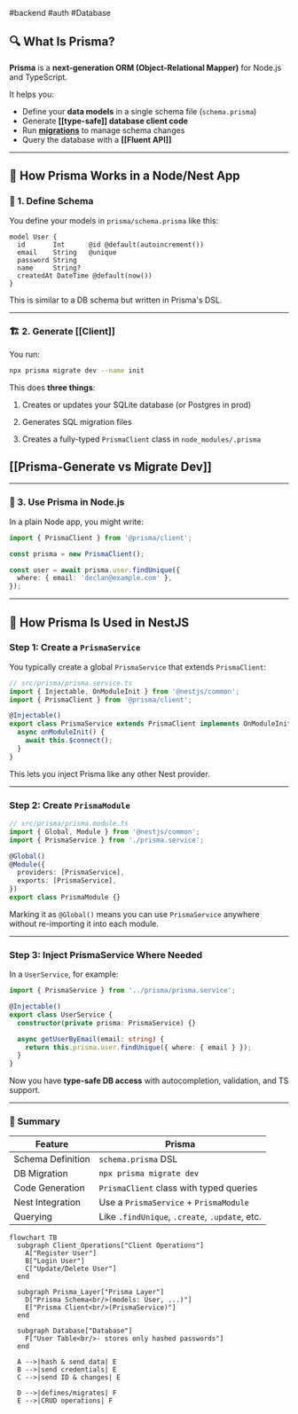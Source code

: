 #backend #auth #Database
## 🔍 What Is Prisma?

**Prisma** is a **next-generation ORM (Object-Relational Mapper)** for Node.js and TypeScript.

It helps you:
- Define your **data models** in a single schema file (`schema.prisma`)
- Generate **[[type-safe]] database client code**
- Run [**migrations**](migration) to manage schema changes
- Query the database with a **[[Fluent API]]**

---
## 🔗 How Prisma Works in a Node/Nest App

### 📁 1. Define Schema

You define your models in `prisma/schema.prisma` like this:
``` prisma
model User {
  id       Int      @id @default(autoincrement())
  email    String   @unique
  password String
  name     String?
  createdAt DateTime @default(now())
}
```
This is similar to a DB schema but written in Prisma's DSL.

---
### 🏗️ 2. Generate [[Client]]

You run:
``` bash
npx prisma migrate dev --name init
```
This does **three things**:

1. Creates or updates your SQLite database (or Postgres in prod)
    
2. Generates SQL migration files
    
3. Creates a fully-typed `PrismaClient` class in `node_modules/.prisma`

## [[Prisma-Generate vs Migrate Dev]]

---
### 🔧 3. Use Prisma in Node.js

In a plain Node app, you might write:
``` ts
import { PrismaClient } from '@prisma/client';

const prisma = new PrismaClient();

const user = await prisma.user.findUnique({
  where: { email: 'declan@example.com' },
});
```
---
## 🧱 How Prisma Is Used in **NestJS**

### Step 1: Create a `PrismaService`

You typically create a global `PrismaService` that extends `PrismaClient`:
``` ts
// src/prisma/prisma.service.ts
import { Injectable, OnModuleInit } from '@nestjs/common';
import { PrismaClient } from '@prisma/client';

@Injectable()
export class PrismaService extends PrismaClient implements OnModuleInit {
  async onModuleInit() {
    await this.$connect();
  }
}
```
This lets you inject Prisma like any other Nest provider.

---
### Step 2: Create `PrismaModule`
``` ts
// src/prisma/prisma.module.ts
import { Global, Module } from '@nestjs/common';
import { PrismaService } from './prisma.service';

@Global()
@Module({
  providers: [PrismaService],
  exports: [PrismaService],
})
export class PrismaModule {}
```
Marking it as `@Global()` means you can use `PrismaService` anywhere without re-importing it into each module.

---
### Step 3: Inject PrismaService Where Needed
In a `UserService`, for example:
``` ts
import { PrismaService } from '../prisma/prisma.service';

@Injectable()
export class UserService {
  constructor(private prisma: PrismaService) {}

  async getUserByEmail(email: string) {
    return this.prisma.user.findUnique({ where: { email } });
  }
}
```
Now you have **type-safe DB access** with autocompletion, validation, and TS support.

---
### 🧠 Summary
|Feature|Prisma|
|---|---|
|Schema Definition|`schema.prisma` DSL|
|DB Migration|`npx prisma migrate dev`|
|Code Generation|`PrismaClient` class with typed queries|
|Nest Integration|Use a `PrismaService` + `PrismaModule`|
|Querying|Like `.findUnique`, `.create`, `.update`, etc.|
```mermaid
flowchart TB
  subgraph Client_Operations["Client Operations"]
    A["Register User"]
    B["Login User"]
    C["Update/Delete User"]
  end

  subgraph Prisma_Layer["Prisma Layer"]
    D["Prisma Schema<br/>(models: User, ...)"]
    E["Prisma Client<br/>(PrismaService)"]
  end

  subgraph Database["Database"]
    F["User Table<br/>- stores only hashed passwords"]
  end

  A -->|hash & send data| E
  B -->|send credentials| E
  C -->|send ID & changes| E

  D -->|defines/migrates| F
  E -->|CRUD operations| F

```